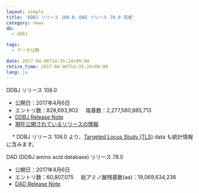 ```yaml
---
layout: simple
title: 'DDBJ リリース 108.0，DAD リリース 78.0 完成'
category: news
db:
  - ddbj

tags:
  - データ公開

date: 2017-04-06T14:35:24+09:00
retire_time: 2017-04-06T14:35:24+09:00
lang: ja
---
```


<p><span class="bold">DDBJ リリース 108.0</span></p>

<ul>
    <li><span class="bold">公開日：</span>2017年4月6日</li>
    <li><span class="bold">エントリ数：</span>828,693,902     <span class="bold">塩基数：</span>2,277,580,885,713</li>
    <li><a href="https://ddbj.nig.ac.jp/public/ddbj_database/release_note_archive/ddbj/ddbjrel.108.txt">DDBJ Release Note</a></li>
    <li><a href="/latest-releases.html">現在公開されているリリースの情報</a></li>
</ul>

<p><span class="red bold" style="margin-left: 16px;">*</span> DDBJ リリース 108.0 より、<a href="https://ddbj.nig.ac.jp/public/ddbj_database/tls/">Targeted Locus Study (TLS)</a> data も統計情報に含みます。</p>

<p><span class="bold">DAD (DDBJ amino acid database) リリース 78.0</span></p>

<ul>
    <li><span class="bold">公開日：</span>2017年4月6日</li>
    <li><span class="bold">エントリ数：</span>60,807,075     <span class="bold">総アミノ酸残基数(aa)：</span>19,069,634,236</li>
    <li><a href="https://ddbj.nig.ac.jp/public/ddbj_database/release_note_archive/dad/dadrel.78.txt">DAD Release Note</a></li>
</ul>
